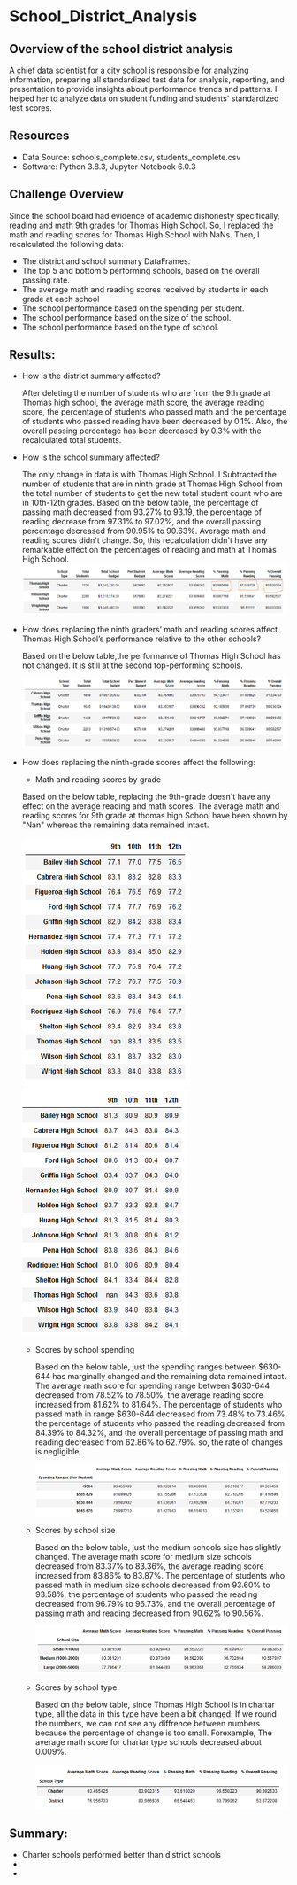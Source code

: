 # School_District_Analysis

## Overview of the school district analysis

A chief data scientist for a city school is responsible for analyzing information, preparing all standardized test data for analysis, reporting, and presentation to provide insights about performance trends and patterns. I helped her to analyze data on student funding and students' standardized test scores.

## Resources

 - Data Source: schools_complete.csv, students_complete.csv
 - Software: Python 3.8.3, Jupyter Notebook 6.0.3
 
 ## Challenge Overview
 
  Since the school board had evidence of academic dishonesty specifically, reading and math 9th grades for Thomas High School. So, I replaced the math and reading scores for       Thomas High School with NaNs. Then, I recalculated the following data:
    
   - The district and school summary DataFrames.
   - The top 5 and bottom 5 performing schools, based on the overall passing rate.
   - The average math and reading scores received by students in each grade at each school
   - The school performance based on the spending per student.
   - The school performance based on the size of the school.
   - The school performance based on the type of school.
      
## Results:
 - How is the district summary affected?
  
    After deleting the number of students who are from the 9th grade at Thomas high school, the average math score, the average reading score, the percentage of students who         passed math and the percentage of students who passed reading have been decreased by 0.1%. Also, the overall passing percentage has been decreased by 0.3% with the               recalculated total students.
  
 - How is the school summary affected?
 
   The only change in data is with Thomas High School. I Subtracted the number of students that are in ninth grade at Thomas High School from the total number of students to        get the new total student count who are in 10th-12th grades. Based on the below table, the percentage of passing math decreased from 93.27% to 93.19, the percentage of          reading   decrease from 97.31% to 97.02%, and the overall passing percentage decreased from 90.95% to 90.63%. Average math and reading scores didn't change. So, this            recalculation didn't have any remarkable effect on the percentages of reading and math at Thomas High School. 
   ![](https://github.com/Nazanin-hub/School_District_Analysis/blob/main/pic.2.png) 
   
 
 - How does replacing the ninth graders’ math and reading scores affect Thomas High School’s performance relative to the other schools?
 
    Based on the below table,the performance of Thomas High School has not changed. It is still at the second top-performing schools.
    
    ![](https://github.com/Nazanin-hub/School_District_Analysis/blob/main/performance.png)
   
 - How does replacing the ninth-grade scores affect the following:
 
    - Math and reading scores by grade
      
     Based on the below table, replacing the 9th-grade doesn't have any effect on the average reading and math scores. The average math and reading scores for 9th grade at            thomas high School have been shown by "Nan" whereas the remaining data remained intact.
     
     ![](https://github.com/Nazanin-hub/School_District_Analysis/blob/main/math-grade.png) 
     ![](https://github.com/Nazanin-hub/School_District_Analysis/blob/main/reading-grade.png)
     
    - Scores by school spending
    
      Based on the below table, just the spending ranges between $630-644 has marginally changed and the remaining data remained intact. The average math score for spending           range between $630-644 decreased from 78.52% to 78.50%, the average reading score increased from 81.62% to 81.64%. The percentage of students who passed math in range           $630-644 decreased from 73.48% to 73.46%, the percentage of students who passed the reading decreased from 84.39% to 84.32%, and the overall percentage of passing math and       reading decreased from 62.86% to 62.79%. so, the rate of changes is negligible.   
      
      ![](https://github.com/Nazanin-hub/School_District_Analysis/blob/main/spending%20ranges-.png) 
      
    - Scores by school size
    
      Based on the below table, just the medium schools size has slightly changed. The average math score for medium size schools decreased from 83.37% to 83.36%, the average         reading score increased from 83.86% to 83.87%. The percentage of students who passed math in medium size schools decreased from 93.60% to 93.58%, the percentage of               students who passed the reading decreased from 96.79% to 96.73%, and the overall percentage of passing math and reading decreased from 90.62% to 90.56%.
      
      ![](https://github.com/Nazanin-hub/School_District_Analysis/blob/main/school%20size-.png)
      
    - Scores by school type
    
      Based on the below table, since Thomas High School is in chartar type, all the data in this type have been a bit changed. If we round the numbers, we can not see any             diffrence between numbers because the percentage of change is too small. Forexample, The average math score for chartar type schools decreased about 0.009%.
      
      ![](https://github.com/Nazanin-hub/School_District_Analysis/blob/main/school%20type.png)
      
## Summary:

   - Charter schools performed better than district schools
   - 
   - 
   


